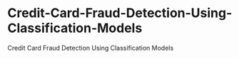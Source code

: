 # Credit-Card-Fraud-Detection-Using-Classification-Models
Credit Card Fraud Detection Using Classification Models
